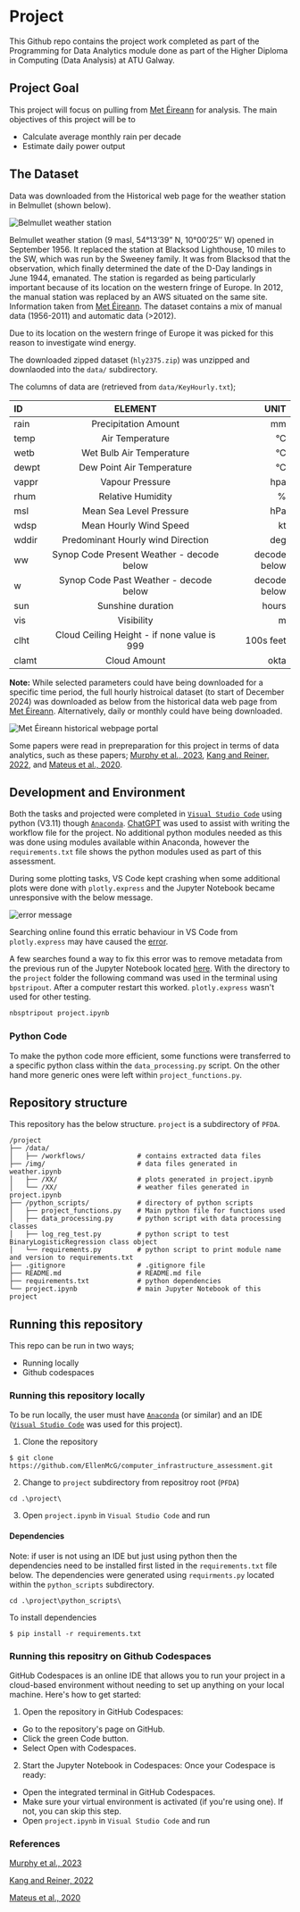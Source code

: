 # Project

This Github repo contains the project work completed as part of the Programming for Data Analytics module done as part of the Higher Diploma in Computing (Data Analysis) at ATU Galway. 

## Project Goal 
This project will focus on pulling from [Met Éireann](https://www.met.ie/) for analysis. The main objectives of this project will be to 
- Calculate average monthly rain per decade 
- Estimate daily power output 

## The Dataset
Data was downloaded from the Historical web page for the weather station in Belmullet (shown below).

![Belmullet weather station](https://www.met.ie/cms/assets/uploads/2021/03/Belmullet-weather-station.png)

Belmullet weather station (9 masl, 54°13‘39” N, 10°00’25’’ W) opened in September 1956. It replaced the station at Blacksod Lighthouse, 10 miles to the SW, which was run by the Sweeney family. It was from Blacksod that the observation, which finally determined the date of the D-Day landings in June 1944, emanated. The station is regarded as being particularly important because of its location on the western fringe of Europe. In 2012, the manual station was replaced by an AWS situated on the same site. Information taken from [Met Éireann](https://www.met.ie/climate/weather-observing-stations). The dataset contains a mix of manual data (1956-2011) and automatic data (>2012).

Due to its location on the western fringe of Europe it was picked for this reason to investigate wind energy. 

The downloaded zipped dataset (`hly2375.zip`) was unzipped and downlaoded into the `data/` subdirectory. 

The columns of data are (retrieved from `data/KeyHourly.txt`);

| ID                      | ELEMENT          |   UNIT            
| :-------- | :-------: | -------: |
| rain  | Precipitation Amount    |       mm           |
|temp    |   	Air Temperature 	 |                           °C |
|wetb	|	Wet Bulb Air Temperature	|		            °C|
|dewpt	|	Dew Point Air Temperature	|		°C	|	                 
|vappr	|	Vapour Pressure				|			        hpa |
|rhum	|	Relative Humidity			|			        % |
|msl	|	    Mean Sea Level Pressure	|					    hPa |
|wdsp	|	Mean Hourly Wind Speed		|				    kt |
|wddir	|	Predominant Hourly wind Direction		|		deg |
|ww		  |  Synop Code Present Weather - decode below | decode below |
|w		 |   Synop Code Past Weather - decode below    | decode below |
|sun	|	    Sunshine duration						|        hours |
|vis	|	    Visibility							     |       m |
|clht	|	Cloud Ceiling Height - if none value is 999	|	100s feet |
|clamt	|	Cloud Amount							     |   okta |


**Note:** While selected parameters could have being downloaded for a specific time period, the full hourly histroical dataset (to start of December 2024) was downloaded as below from the historical data web page from [Met Éireann](https://www.met.ie/climate/available-data/historical-data). Alternatively, daily or monthly could have being downloaded. 


![Met Éireann historical webpage portal](img/historical_data.png)

Some papers were read in prepreparation for this project in terms of data analytics, such as these papers; [Murphy et al., 2023](https://www.sciencedirect.com/science/article/pii/S2212094723000610), [Kang and Reiner, 2022](https://www.sciencedirect.com/science/article/pii/S014098832200189X), and [Mateus et al., 2020](https://rmets.onlinelibrary.wiley.com/doi/10.1002/gdj3.92).

## **Development and Environment**
Both the tasks and projected were completed in [`Visual Studio Code`](https://code.visualstudio.com/) using python (V3.11) though [`Anaconda`](https://www.anaconda.com/). [ChatGPT](https://chatgpt.com/) was used to assist with writing the workflow file for the project. No additional python modules needed as this was done using modules available within Anaconda, however the `requirements.txt` file shows the python modules used as part of this assessment.

During some plotting tasks, VS Code kept crashing when some additional plots were done with `plotly.express` and the Jupyter Notebook became unresponsive with the below message. 

![error message](img/vs_studio_crashing.png)

Searching online found this erratic behaviour in VS Code from `plotly.express` may have caused the [error](https://community.plotly.com/t/plotly-not-working-in-vscode-jupyter/85950). 

A few searches found a way to fix this error was to remove metadata from the previous run of the Jupyter Notebook located [here](https://stackoverflow.com/questions/72232152/visual-studio-code-freezes-after-short-while-the-window-is-not-responding). With the directory to the `project` folder the following command was used in the terminal using `bpstripout`. After a computer restart this worked. `plotly.express` wasn't used for other testing. 

```bash
nbsptripout project.ipynb
```

### Python Code 
To make the python code more efficient, some functions were transferred to a specific python class within the  `data_processing.py` script. On the other hand more generic ones were left within `project_functions.py`. 

## **Repository structure** 
This repository has the below structure. `project` is a subdirectory of `PFDA`. 

```
/project
├── /data/           
│   ├── /workflows/             # contains extracted data files 
├── /img/                       # data files generated in weather.ipynb
│   ├── /XX/                    # plots generated in project.ipynb
│   └── /XX/                    # weather files generated in project.ipynb
├── /python_scripts/            # directory of python scripts
│   ├── project_functions.py    # Main python file for functions used     
│   ├── data_processing.py      # python script with data processing classes 
│   ├── log_reg_test.py         # python script to test BinaryLogisticRegression class object            
│   └── requirements.py         # python script to print module name and version to requirements.txt
├── .gitignore                  # .gitignore file
├── README.md                   # README.md file 
├── requirements.txt            # python dependencies
└── project.ipynb               # main Jupyter Notebook of this project
```


## **Running this repository**
This repo can be run in two ways;
- Running locally
- Github codespaces

### **Running this repository locally** 

To be run locally, the user must have [`Anaconda`](https://www.anaconda.com/) (or similar) and an IDE ([`Visual Studio Code`](https://code.visualstudio.com/) was used for this project). 

1. Clone the repository
```
$ git clone https://github.com/EllenMcG/computer_infrastructure_assessment.git
```

2. Change to `project` subdirectory from repositroy root (`PFDA`)

```
cd .\project\
```

3. Open `project.ipynb` in `Visual Studio Code` and run


#### **Dependencies** 
Note: if user is not using an IDE but just using python then the dependencies need to be installed first listed in the `requirements.txt` file below. The dependencies were generated using `requirments.py` located within the `python_scripts` subdirectory. 

```
cd .\project\python_scripts\
```

To install dependencies 

``` 
$ pip install -r requirements.txt
```


### **Running this repositry on Github Codespaces**

GitHub Codespaces is an online IDE that allows you to run your project in a cloud-based environment without needing to set up anything on your local machine. Here's how to get started:

1. Open the repository in GitHub Codespaces:
- Go to the repository's page on GitHub.
- Click the green Code button.
- Select Open with Codespaces.

2. Start the Jupyter Notebook in Codespaces:
Once your Codespace is ready:
- Open the integrated terminal in GitHub Codespaces.
- Make sure your virtual environment is activated (if you're using one). If not, you can skip this step.
- Open `project.ipynb` in `Visual Studio Code` and run 


### **References**
[Murphy et al., 2023](https://www.sciencedirect.com/science/article/pii/S2212094723000610)

[Kang and Reiner, 2022](https://www.sciencedirect.com/science/article/pii/S014098832200189X)

[Mateus et al., 2020](https://rmets.onlinelibrary.wiley.com/doi/10.1002/gdj3.92)

